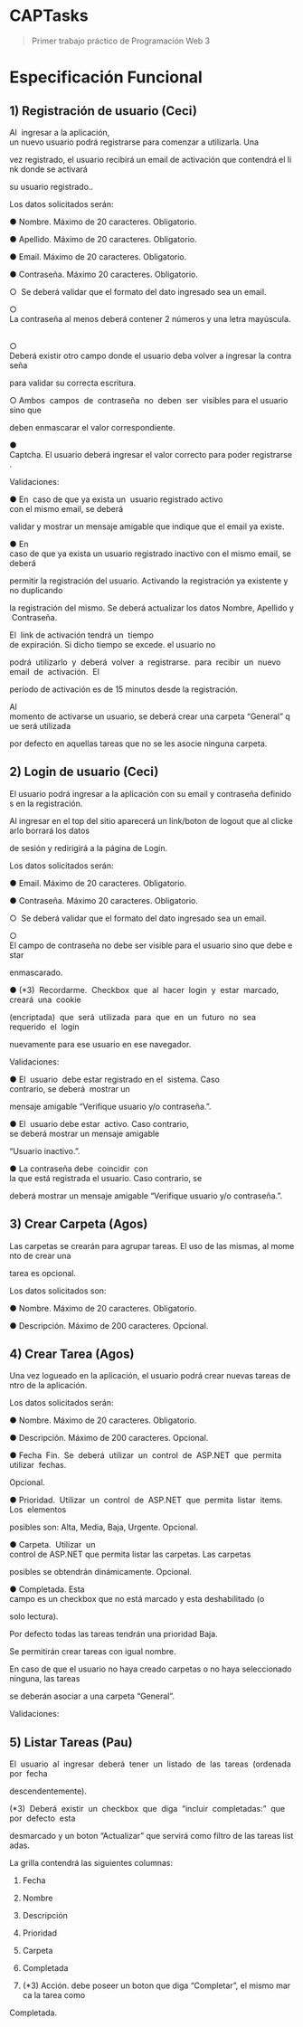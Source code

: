 CAPTasks
========

> Primer trabajo práctico de Programación Web 3


# Especificación Funcional 


## 1) Registración de usuario (Ceci) 

Al  ingresar a la aplicación,  un nuevo usuario podrá registrarse para comenzar a utilizarla. Una 

vez registrado, el usuario recibirá un email de activación que contendrá el link donde se activará 

su usuario registrado.. 


Los datos solicitados serán: 


● Nombre. Máximo de 20 caracteres. Obligatorio. 

● Apellido. Máximo de 20 caracteres. Obligatorio. 

● Email. Máximo de 20 caracteres. Obligatorio. 

● Contraseña. Máximo 20 caracteres. Obligatorio.  

○  Se deberá validar que el formato del dato ingresado sea un email. 

○ La contraseña al menos deberá contener 2 números y una letra mayúscula.  

○ Deberá existir otro campo donde el usuario deba volver a ingresar la contraseña 

para validar su correcta escritura. 

○ Ambos  campos  de  contraseña  no  deben  ser  visibles para el usuario  sino que 

deben enmascarar el valor correspondiente. 

● Captcha. El usuario deberá ingresar el valor correcto para poder registrarse. 


Validaciones: 


● En  caso de que ya exista un  usuario registrado activo  con el mismo email, se deberá 

validar y mostrar un mensaje amigable que indique que el email ya existe. 

● En  caso de que ya exista un usuario registrado inactivo con el mismo email, se deberá 

permitir la registración del usuario. Activando la registración ya existente y no duplicando 

la registración del mismo. Se deberá actualizar los datos Nombre, Apellido y Contraseña. 

El  link de activación tendrá un  tiempo  de expiración. Si dicho tiempo se excede. el usuario no 

podrá  utilizarlo  y  deberá  volver  a  registrarse.  para  recibir  un  nuevo  email  de  activación.  El 

período de activación es de 15 minutos desde la registración. 

Al  momento de activarse un usuario, se deberá crear una carpeta “General” que será utilizada 

por defecto en aquellas tareas que no se les asocie ninguna carpeta.  


## 2) Login de usuario (Ceci)


El usuario podrá ingresar a la aplicación con su email y contraseña definidos en la registración. 

Al ingresar en el top del sitio aparecerá un link/boton de logout que al clickearlo borrará los datos 

de sesión y redirigirá a la página de Login. 


Los datos solicitados serán: 


● Email. Máximo de 20 caracteres. Obligatorio. 

● Contraseña. Máximo 20 caracteres. Obligatorio.  

○  Se deberá validar que el formato del dato ingresado sea un email. 

○ El campo de contraseña no debe ser visible para el usuario sino que debe estar 

enmascarado. 

● (*3)  Recordarme.  Checkbox  que  al  hacer  login  y  estar  marcado,  creará  una  cookie 

(encriptada)  que  será  utilizada  para  que  en  un  futuro  no  sea  requerido  el  login 

nuevamente para ese usuario en ese navegador. 


Validaciones: 


● El  usuario  debe estar registrado en el  sistema. Caso  contrario, se deberá  mostrar un 

mensaje amigable “Verifique usuario y/o contraseña.”. 

● El  usuario debe estar  activo. Caso contrario,  se deberá mostrar un mensaje amigable 

“Usuario inactivo.”. 

● La contraseña debe  coincidir  con  la que está registrada el usuario. Caso contrario, se 

deberá mostrar un mensaje amigable “Verifique usuario y/o contraseña.”. 


## 3) Crear Carpeta (Agos)


Las carpetas se crearán para agrupar tareas. El uso de las mismas, al momento de crear una 

tarea es opcional. 


Los datos solicitados son: 

● Nombre. Máximo de 20 caracteres. Obligatorio. 

● Descripción. Máximo de 200 caracteres. Opcional. 


## 4) Crear Tarea (Agos)


Una vez logueado en la aplicación, el usuario podrá crear nuevas tareas dentro de la aplicación.  


Los datos solicitados serán: 


● Nombre. Máximo de 20 caracteres. Obligatorio. 

● Descripción. Máximo de 200 caracteres. Opcional. 

● Fecha  Fin.  Se  deberá  utilizar  un  control  de  ASP.NET  que  permita  utilizar  fechas. 

Opcional. 

● Prioridad.  Utilizar  un  control  de  ASP.NET  que  permita  listar  items.  Los  elementos 

posibles son: Alta, Media, Baja, Urgente. Opcional. 

● Carpeta.  Utilizar  un  control de ASP.NET que permita listar las carpetas. Las carpetas 

posibles se obtendrán dinámicamente. Opcional. 

● Completada. Esta  campo es un checkbox que no está marcado y esta deshabilitado (o 

solo lectura). 


Por defecto todas las tareas tendrán una prioridad Baja. 

Se permitirán crear tareas con igual nombre. 

En caso de que el usuario no haya creado carpetas o no haya seleccionado ninguna, las tareas 

se deberán asociar a una carpeta “General”. 


Validaciones: 


## 5) Listar Tareas (Pau)


El  usuario  al  ingresar  deberá  tener  un  listado  de  las  tareas  (ordenada  por  fecha 

descendentemente). 

(*3)  Deberá  existir  un  checkbox  que  diga  “incluir  completadas:”  que  por  defecto  esta 

desmarcado y un boton “Actualizar” que servirá como filtro de las tareas listadas. 


La grilla contendrá las siguientes columnas: 

1) Fecha 

2) Nombre 

3) Descripción 

4) Prioridad 

5) Carpeta  

6) Completada

7) (*3) Acción. debe poseer un boton que diga “Completar”, el mismo marca la tarea como 

Completada.
